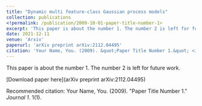 ```yaml
---
title: "Dynamic multi feature-class Gaussian process models"
collection: publications
<!permalink: /publication/2009-10-01-paper-title-number-1>
excerpt: 'This paper is about the number 1. The number 2 is left for future work.'
date: 2021-12-11
venue: 'Arxiv'
paperurl: 'arXiv preprint arXiv:2112.04495'
citation: 'Your Name, You. (2009). &quot;Paper Title Number 1.&quot; <i>Journal 1</i>. 1(1).'
---
```

This paper is about the number 1. The number 2 is left for future work.

[Download paper here](arXiv preprint arXiv:2112.04495)

Recommended citation: Your Name, You. (2009). "Paper Title Number 1." <i>Journal 1</i>. 1(1).
